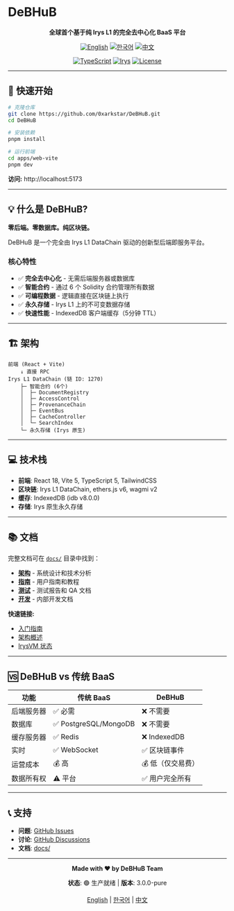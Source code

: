 # DeBHuB

<div align="center">

**全球首个基于纯 Irys L1 的完全去中心化 BaaS 平台**

[![English](https://img.shields.io/badge/lang-English-blue.svg)](README.en.md)
[![한국어](https://img.shields.io/badge/lang-한국어-red.svg)](README.ko.md)
[![中文](https://img.shields.io/badge/lang-中文-green.svg)](README.zh.md)

[![TypeScript](https://img.shields.io/badge/TypeScript-5.0+-blue.svg)](https://www.typescriptlang.org/)
[![Irys](https://img.shields.io/badge/Irys-L1%20DataChain-purple.svg)](https://irys.xyz/)
[![License](https://img.shields.io/badge/license-MIT-blue.svg)](LICENSE)

</div>

---

## 🚀 快速开始

```bash
# 克隆仓库
git clone https://github.com/0xarkstar/DeBHuB.git
cd DeBHuB

# 安装依赖
pnpm install

# 运行前端
cd apps/web-vite
pnpm dev
```

**访问:** http://localhost:5173

---

## 💡 什么是 DeBHuB?

**零后端。零数据库。纯区块链。**

DeBHuB 是一个完全由 Irys L1 DataChain 驱动的创新型后端即服务平台。

### 核心特性

- ✅ **完全去中心化** - 无需后端服务器或数据库
- ✅ **智能合约** - 通过 6 个 Solidity 合约管理所有数据
- ✅ **可编程数据** - 逻辑直接在区块链上执行
- ✅ **永久存储** - Irys L1 上的不可变数据存储
- ✅ **快速性能** - IndexedDB 客户端缓存（5分钟 TTL）

---

## 🏗️ 架构

```
前端 (React + Vite)
    ↓ 直接 RPC
Irys L1 DataChain (链 ID: 1270)
    ├─ 智能合约 (6个)
    │  ├─ DocumentRegistry
    │  ├─ AccessControl
    │  ├─ ProvenanceChain
    │  ├─ EventBus
    │  ├─ CacheController
    │  └─ SearchIndex
    └─ 永久存储 (Irys 原生)
```

---

## 💻 技术栈

- **前端**: React 18, Vite 5, TypeScript 5, TailwindCSS
- **区块链**: Irys L1 DataChain, ethers.js v6, wagmi v2
- **缓存**: IndexedDB (idb v8.0.0)
- **存储**: Irys 原生永久存储

---

## 📚 文档

完整文档可在 [`docs/`](./docs) 目录中找到：

- **[架构](./docs/architecture)** - 系统设计和技术分析
- **[指南](./docs/guides)** - 用户指南和教程
- **[测试](./docs/testing)** - 测试报告和 QA 文档
- **[开发](./docs/development)** - 内部开发文档

**快速链接:**
- [入门指南](./docs/guides/USER_GUIDE_NEXT_STEPS.md)
- [架构概述](./docs/architecture/IRYS_ARCHITECTURE_ANALYSIS.md)
- [IrysVM 状态](./docs/architecture/IRYSVM_STATUS_REPORT.md)

---

## 🆚 DeBHuB vs 传统 BaaS

| 功能 | 传统 BaaS | DeBHuB |
|------|-----------|---------|
| 后端服务器 | ✅ 必需 | ❌ 不需要 |
| 数据库 | ✅ PostgreSQL/MongoDB | ❌ 不需要 |
| 缓存服务器 | ✅ Redis | ❌ IndexedDB |
| 实时 | ✅ WebSocket | ✅ 区块链事件 |
| 运营成本 | 💰 高 | 💰 低（仅交易费） |
| 数据所有权 | ⚠️ 平台 | ✅ 用户完全所有 |

---

## 📞 支持

- **问题**: [GitHub Issues](https://github.com/0xarkstar/DeBHuB/issues)
- **讨论**: [GitHub Discussions](https://github.com/0xarkstar/DeBHuB/discussions)
- **文档**: [docs/](./docs)

---

<div align="center">

**Made with ❤️ by DeBHuB Team**

**状态**: 🟢 生产就绪 | **版本**: 3.0.0-pure

[English](README.en.md) | [한국어](README.ko.md) | [中文](README.zh.md)

</div>
